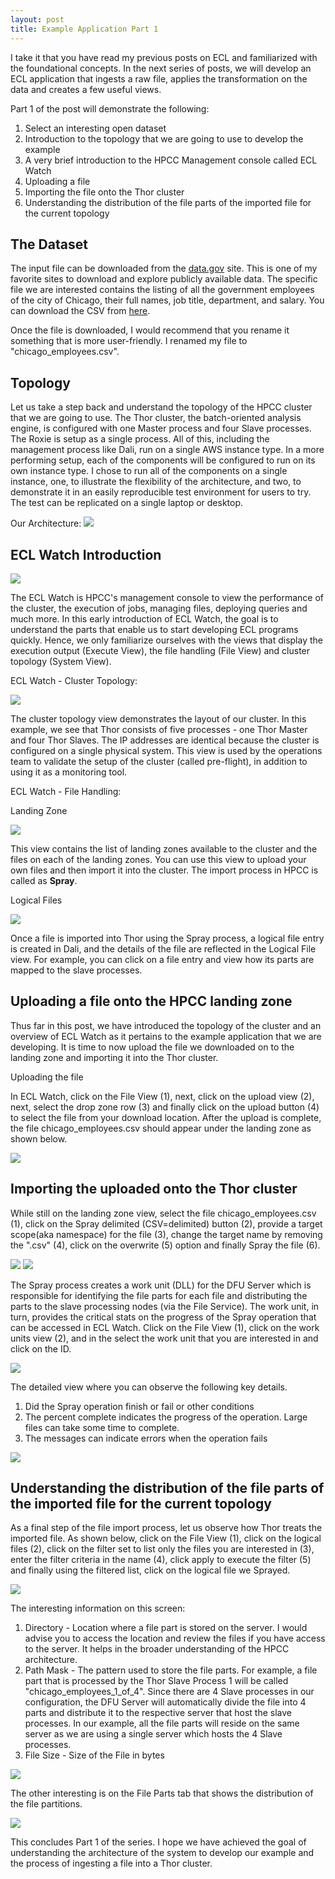 ```yaml
---
layout: post
title: Example Application Part 1
---
```


I take it that you have read my previous posts on ECL and familiarized with the foundational concepts. In the next series of posts, we will develop an ECL application that ingests a raw file, applies the transformation on the data and creates a few useful views.

Part 1 of the post will demonstrate the following:

1. Select an interesting open dataset
1. Introduction to the topology that we are going to use to develop the example
1. A very brief introduction to the HPCC Management console called ECL Watch
1. Uploading a file
1. Importing the file onto the Thor cluster
1. Understanding the distribution of the file parts of the imported file for the current topology

## The Dataset

The input file can be downloaded from the [data.gov](http://data.gov) site. This is one of my favorite sites to download and explore publicly available data. The specific file we are interested contains the listing of all the government employees of the city of Chicago, their full names, job title, department, and salary. You can download the CSV from [here](https://catalog.data.gov/dataset/current-employee-names-salaries-and-position-titles-840f7). 

Once the file is downloaded, I would recommend that you rename it something that is more user-friendly. I renamed my file to "chicago_employees.csv". 

## Topology

Let us take a step back and understand the topology of the HPCC cluster that we are going to use. The Thor cluster, the batch-oriented analysis engine, is configured with one Master process and four Slave processes. The Roxie is setup as a single process. All of this, including the management process like Dali, run on a single AWS instance type. In a more performing setup, each of the components will be configured to run on its own instance type. I chose to run all of the components on a single instance, one, to illustrate the flexibility of the architecture, and two, to demonstrate it in an easily reproducible test environment for users to try. The test can be replicated on a single laptop or desktop. 

Our Architecture:
![](/assets/images/Slide5.PNG)

## ECL Watch Introduction

![](/assets/images/Slide1.PNG)

The ECL Watch is HPCC's management console to view the performance of the cluster, the execution of jobs, managing files, deploying queries and much more. In this early introduction of ECL Watch, the goal is to understand the parts that enable us to start developing ECL programs quickly. Hence, we only familiarize ourselves with the views that display the execution output (Execute View), the file handling (File View) and cluster topology (System View).  

ECL Watch - Cluster Topology:

![](/assets/images/Slide2.PNG)

The cluster topology view demonstrates the layout of our cluster. In this example, we see that Thor consists of five processes - one Thor Master and four Thor Slaves. The IP addresses are identical because the cluster is configured on a single physical system. This view is used by the operations team to validate the setup of the cluster (called pre-flight), in addition to using it as a monitoring tool.    

ECL Watch - File Handling: 

Landing Zone

![](/assets/images/Slide3.PNG)

This view contains the list of landing zones available to the cluster and the files on each of the landing zones. You can use this view to upload your own files and then import it into the cluster. The import process in HPCC is called as **Spray**. 

Logical Files

![](/assets/images/Slide4.PNG)

Once a file is imported into Thor using the Spray process, a logical file entry is created in Dali, and the details of the file are reflected in the Logical File view. For example, you can click on a file entry and view how its parts are mapped to the slave processes. 

## Uploading a file onto the HPCC landing zone

Thus far in this post, we have introduced the topology of the cluster and an overview of ECL Watch as it pertains to the example application that we are developing. It is time to now upload the file we downloaded on to the landing zone and importing it into the Thor cluster.

Uploading the file

In ECL Watch, click on the File View (1), next, click on the upload view (2), next, select the drop zone row (3) and finally click on the upload button (4) to select the file from your download location. After the upload is complete, the file chicago_employees.csv should appear under the landing zone as shown below. 

![](/assets/images/Slide8.PNG)

## Importing the uploaded onto the Thor cluster

While still on the landing zone view, select the file chicago_employees.csv (1), click on the Spray delimited (CSV=delimited) button (2), provide a target scope(aka namespace) for the file (3), change the target name by removing the ".csv" (4), click on the overwrite (5) option and finally Spray the file (6).  

![](/assets/images/Slide9.PNG)
![](/assets/images/Slide10.PNG)

The Spray process creates a work unit (DLL) for the DFU Server which is responsible for identifying the file parts for each file and distributing the parts to the slave processing nodes (via the File Service). The work unit, in turn, provides the critical stats on the progress of the Spray operation that can be accessed in ECL Watch. Click on the File View (1), click on the work units view (2), and in the select the work unit that you are interested in and click on the ID. 

![](/assets/images/Slide11.PNG)

The detailed view where you can observe the following key details.

1. Did the Spray operation finish or fail or other conditions
1. The percent complete indicates the progress of the operation. Large files can take some time to complete. 
1. The messages can indicate errors when the operation fails

![](/assets/images/Slide12.PNG)

## Understanding the distribution of the file parts of the imported file for the current topology

As a final step of the file import process, let us observe how Thor treats the imported file. As shown below, click on the File View (1), click on the logical files (2), click on the filter set to list only the files you are interested in (3), enter the filter criteria in the name (4), click apply to execute the filter (5) and finally using the filtered list, click on the logical file we Sprayed. 

![](/assets/images/Slide13.PNG)

The interesting information on this screen:

1. Directory - Location where a file part is stored on the server. I would advise you to access the location and review the files if you have access to the server. It helps in the broader understanding of the HPCC architecture.
1. Path Mask - The pattern used to store the file parts. For example, a file part that is processed by the Thor Slave Process 1 will be called "chicago_employees_1_of_4". Since there are 4 Slave processes in our configuration, the DFU Server will automatically divide the file into 4 parts and distribute it to the respective server that host the slave processes. In our example, all the file parts will reside on the same server as we are using a single server which hosts the 4 Slave processes.
1. File Size - Size of the File in bytes


![](/assets/images/Slide14.PNG)

The other interesting is on the File Parts tab that shows the distribution of the file partitions.

![](/assets/images/Slide15.PNG)

This concludes Part 1 of the series. I hope we have achieved the goal of understanding the architecture of the system to develop our example and the process of ingesting a file into a Thor cluster. 